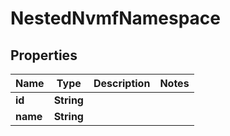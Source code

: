 

# NestedNvmfNamespace


## Properties

Name | Type | Description | Notes
------------ | ------------- | ------------- | -------------
**id** | **String** |  | 
**name** | **String** |  | 



